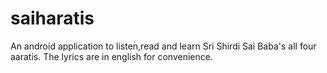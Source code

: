 saiharatis
==========

An android application to listen,read and learn Sri Shirdi Sai Baba's all four aaratis. The lyrics are in english for convenience.